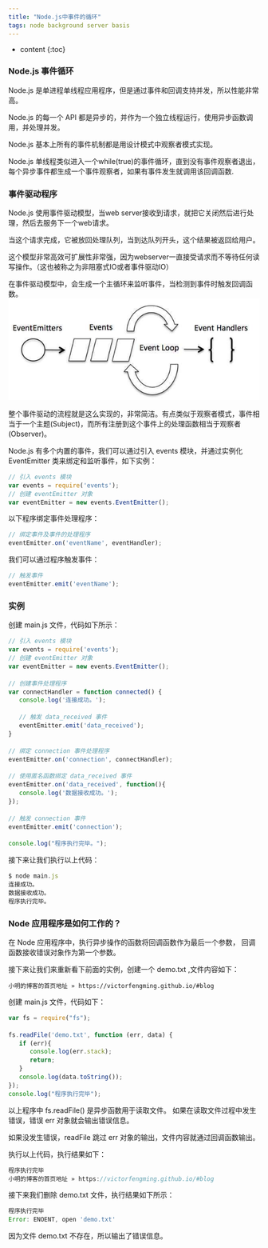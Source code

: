 ```yaml
---
title: "Node.js中事件的循环"
tags: node background server basis
---
```






* content
{:toc}






### Node.js 事件循环
Node.js 是单进程单线程应用程序，但是通过事件和回调支持并发，所以性能非常高。

Node.js 的每一个 API 都是异步的，并作为一个独立线程运行，使用异步函数调用，并处理并发。

Node.js 基本上所有的事件机制都是用设计模式中观察者模式实现。

Node.js 单线程类似进入一个while(true)的事件循环，直到没有事件观察者退出，每个异步事件都生成一个事件观察者，如果有事件发生就调用该回调函数.

### 事件驱动程序
Node.js 使用事件驱动模型，当web server接收到请求，就把它关闭然后进行处理，然后去服务下一个web请求。

当这个请求完成，它被放回处理队列，当到达队列开头，这个结果被返回给用户。

这个模型非常高效可扩展性非常强，因为webserver一直接受请求而不等待任何读写操作。（这也被称之为非阻塞式IO或者事件驱动IO）

在事件驱动模型中，会生成一个主循环来监听事件，当检测到事件时触发回调函数。
![event loop](/img/posts/node/event_loop.jpg)

整个事件驱动的流程就是这么实现的，非常简洁。有点类似于观察者模式，事件相当于一个主题(Subject)，而所有注册到这个事件上的处理函数相当于观察者(Observer)。

Node.js 有多个内置的事件，我们可以通过引入 events 模块，并通过实例化 EventEmitter 类来绑定和监听事件，如下实例：  
```JavaScript
// 引入 events 模块
var events = require('events');
// 创建 eventEmitter 对象
var eventEmitter = new events.EventEmitter();
```

以下程序绑定事件处理程序：
```JavaScript
// 绑定事件及事件的处理程序
eventEmitter.on('eventName', eventHandler);
```
我们可以通过程序触发事件：
```JavaScript
// 触发事件
eventEmitter.emit('eventName');
```

### 实例
创建 main.js 文件，代码如下所示：
```JavaScript
// 引入 events 模块
var events = require('events');
// 创建 eventEmitter 对象
var eventEmitter = new events.EventEmitter();

// 创建事件处理程序
var connectHandler = function connected() {
   console.log('连接成功。');
  
   // 触发 data_received 事件 
   eventEmitter.emit('data_received');
}

// 绑定 connection 事件处理程序
eventEmitter.on('connection', connectHandler);
 
// 使用匿名函数绑定 data_received 事件
eventEmitter.on('data_received', function(){
   console.log('数据接收成功。');
});

// 触发 connection 事件 
eventEmitter.emit('connection');

console.log("程序执行完毕。");
```
接下来让我们执行以上代码：
```JavaScript
$ node main.js
连接成功。
数据接收成功。
程序执行完毕。
```
### Node 应用程序是如何工作的？  
在 Node 应用程序中，执行异步操作的函数将回调函数作为最后一个参数， 回调函数接收错误对象作为第一个参数。

接下来让我们来重新看下前面的实例，创建一个 demo.txt ,文件内容如下：

`小明的博客的首页地址 » https://victorfengming.github.io/#blog `

创建 main.js 文件，代码如下：

```JavaScript
var fs = require("fs");

fs.readFile('demo.txt', function (err, data) {
   if (err){
      console.log(err.stack);
      return;
   }
   console.log(data.toString());
});
console.log("程序执行完毕");
```

以上程序中 fs.readFile() 是异步函数用于读取文件。 如果在读取文件过程中发生错误，错误 err 对象就会输出错误信息。

如果没发生错误，readFile 跳过 err 对象的输出，文件内容就通过回调函数输出。

执行以上代码，执行结果如下：
```JavaScript
程序执行完毕
小明的博客的首页地址 » https://victorfengming.github.io/#blog 
```
接下来我们删除 demo.txt 文件，执行结果如下所示：
```JavaScript
程序执行完毕
Error: ENOENT, open 'demo.txt'
```
因为文件 demo.txt 不存在，所以输出了错误信息。

